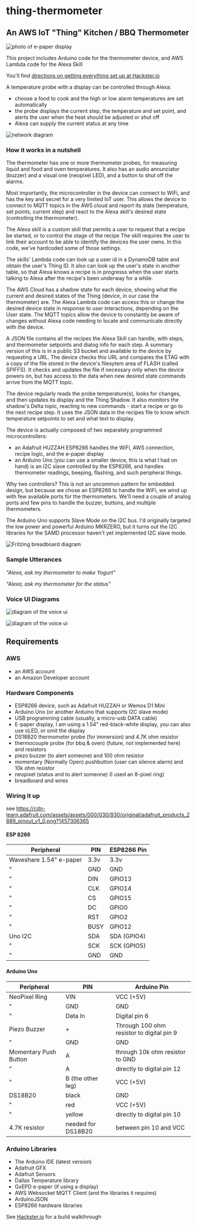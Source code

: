 # thing-thermometer

## An AWS IoT "Thing" Kitchen / BBQ Thermometer

![photo of e-paper display](img/prototype.jpg?raw=true "Thermometer probe display")

This project includes Arduino code for the thermometer device,
and AWS Lambda code for the Alexa Skill

You'll find [directions on getting everything set up at Hackster.io](https://www.hackster.io/rogertheriault/alexa-bbq-kitchen-thermometer-with-iot-arduino-and-e-paper-63c64f)

A temperature probe with a display can be controlled through Alexa:
- choose a food to cook and the high or low alarm temperatures are set automatically
- the probe displays the current step, the temperature and set point, and alerts the user when the heat should be adjusted or shut off
- Alexa can supply the current status at any time

![network diagram](img/iot-diagram.png?raw=true "IoT Diagram")

### How it works in a nutshell

The thermometer has one or more thermometer probes, for measuring liquid and 
food and oven temperatures. It also has an audio annunciator (buzzer) and a 
visual one (neopixel LED), and a button to shut off the alarms.

Most importantly, the microcontroller in the device can connect to WiFi, and has 
the key and secret for a very limited IoT user. This allows the device to connect 
to MQTT topics in the AWS cloud and report its state (temperature, set points, 
current step) and react to the Alexa skill's desired state (controlling the 
thermometer).

The Alexa skill is a custom skill that permits a user to request that a recipe 
be started, or to control the stage of the recipe
The skill requires the user to link their account to be able to identify the 
devices the user owns. In this code, we've hardcoded some of those settings.

The skills' Lambda code can look up a user id in a DynamoDB table and obtain 
the user's Thing ID. It also can look up the user's state in another table, so 
that Alexa knows a recipe is in progresss when the user starts talking to 
Alexa after the recipe's been underway for a while.

The AWS Cloud has a shadow state for each device, showing what the current 
and desired states of the Thing (device, in our case the thermometer) are. 
The Alexa Lambda code can access this or change the desired device state in 
response to user interactions, depending on the User state. The MQTT topics 
allow the device to constantly be aware of changes without Alexa code 
needing to locate and communicate directly with the device.

A JSON file contains all the recipes the Alexa Skill can handle, with steps, 
and thermometer setpoints and dialog info for each step. A summary version of 
this is in a public S3 bucket and available to the device by requesting a URL. 
The device checks this URL and compares the ETAG with a copy of the file stored 
in the device's filesytem area of FLASH (called SPIFFS). It checks and updates 
the file if necessary only when the device powers on, but has access to the 
data when new desired state commands arrive from the MQTT topic.

The device regularly reads the probe temperature(s), looks for changes, and 
then updates its display and the Thing Shadow. It also monitors the shadow's 
Delta topic, reacting to new commands - start a recipe or go to the next 
recipe step. It uses the JSON data in the recipes file to know which 
temperature setpoints to set and what text to display.

The device is actually composed of two separately programmed microcontrollers:

* an Adafruit HUZZAH ESP8266 handles the WiFi, AWS connection, recipe logic, and
  the e-paper display
* an Arduino Uno (you can use a smaller device, this is what I had on hand) is an
  I2C slave controlled by the ESP8266, and handles thermometer readings, beeping,
  flashing, and such peripheral things.

Why two controllers? This is not an uncommon pattern for embedded design, but
because we chose an ESP8266 to handle the WiFi, we wind up with few available ports
for the thermometers. We'll need a couple of analog ports and few
pins to handle the buzzer, buttons, and multiple thermometers.

The Arduino Uno supports Slave Mode on the I2C bus. I'd originally targeted the low
power and powerful Arduino MKRZERO, but it turns out the I2C libraries for the SAMD
processor haven't yet implemented I2C slave mode.

![Fritzing breadboard diagram](img/fritzing-breadboard.png?raw=true "Breadboard (without e-paper)")

### Sample Utterances
*"Alexa, ask my thermometer to make Yogurt"*

*"Alexa, ask my thermometer for the status"*

### Voice UI Diagrams
![diagram of the voice ui](img/basic-recipe-flow.png?raw=true "Basic Recipe Flow")

![diagram of the voice ui](img/unknown-recipe-flow.png?raw=true "Unknown Recipe Flow")

## Requirements
### AWS
- an AWS account
- an Amazon Developer account
### Hardware Components
- ESP8266 device, such as Adafruit HUZZAH or Wemos D1 Mini
- Arduino Uno (or another Arduino that supports I2C slave mode)
- USB programming cable (usually, a micro-usb DATA cable)
- E-paper display, I am using a 1.54" red-black-white display, you can also use oLED, or omit the display
- DS18B20 thermometer probe (for immersion) and 4.7K ohm resistor
- thermocouple probe (for bbq & oven) (future, not implemented here) and resistors
- piezo buzzer (to alert someone) and 100 ohm resistor
- momentary (Normally Open) pushbutton (user can silence alarm) and 10k ohm resistor
- neopixel (status and to alert someone) (I used an 8-pixel ring)
- breadboard and wires

### Wiring it up

see https://cdn-learn.adafruit.com/assets/assets/000/030/930/original/adafruit_products_2889_pinout_v1_0.png?1457306365

#### ESP 8266
Peripheral | PIN | ESP8266 Pin
--- | --- | --- 
Waveshare 1.54" e-paper | 3.3v | 3.3v
" | GND | GND
" | DIN | GPIO13
" | CLK | GPIO14
" | CS | GPIO15
" | DC | GPIO0
" | RST | GPIO2
" | BUSY | GPIO12
Uno I2C | SDA | SDA (GPIO4)
" | SCK | SCK (GPIO5)
" | GND | GND

#### Arduino Uno
Peripheral | PIN | Arduino Pin
--- | --- | --- 
NeoPixel Ring | VIN | VCC (+5V)
" | GND | GND
" | Data In | Digital pin 6
Piezo Buzzer | + | Through 100 ohm resistor to digital pin 9
" | GND | GND
Momentary Push Button | A | through 10k ohm resistor to GND
" | A | directly to digital pin 12
" | B (the other leg) | VCC (+5V)
DS18B20 | black | GND
" | red | VCC (+5V)
" | yellow | directly to digital pin 10
4.7K resistor | needed for DS18B20 | between pin 10 and VCC

### Arduino Libraries
- The Arduino IDE (latest version)
- Adafruit GFX
- Adafruit Sensors
- Dallas Temperature library
- GxEPD e-paper (if using a display)
- AWS Websocket MQTT Client (and the libraries it requires)
- ArduinoJSON
- ESP8266 hardware libraries

See [Hackster.io](https://www.hackster.io/rogertheriault/alexa-bbq-kitchen-thermometer-with-iot-arduino-and-e-paper-63c64f) for a build walkthrough